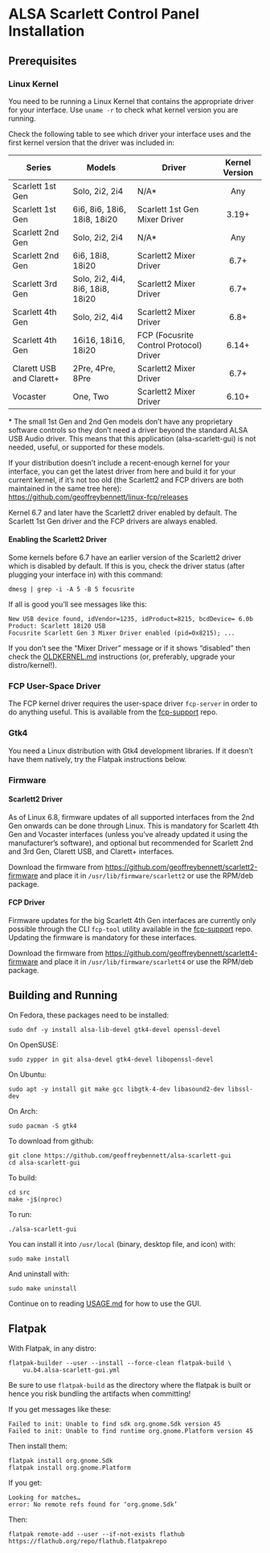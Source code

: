 # ALSA Scarlett Control Panel Installation

## Prerequisites

### Linux Kernel

You need to be running a Linux Kernel that contains the appropriate
driver for your interface. Use `uname -r` to check what kernel version
you are running.

Check the following table to see which driver your interface uses and
the first kernel version that the driver was included in:

| Series    | Models | Driver | Kernel Version |
|-----------|--------|--------|:----------------------:|
| Scarlett 1st Gen | Solo, 2i2, 2i4 | N/A* | Any |
| Scarlett 1st Gen | 6i6, 8i6, 18i6, 18i8, 18i20 | Scarlett 1st Gen Mixer Driver | 3.19+ |
| Scarlett 2nd Gen | Solo, 2i2, 2i4 | N/A* | Any |
| Scarlett 2nd Gen | 6i6, 18i8, 18i20 | Scarlett2 Mixer Driver | 6.7+ |
| Scarlett 3rd Gen | Solo, 2i2, 4i4, 8i6, 18i8, 18i20 | Scarlett2 Mixer Driver | 6.7+ |
| Scarlett 4th Gen | Solo, 2i2, 4i4 | Scarlett2 Mixer Driver | 6.8+ |
| Scarlett 4th Gen | 16i16, 18i16, 18i20 | FCP (Focusrite Control Protocol) Driver | 6.14+ |
| Clarett USB and Clarett+ | 2Pre, 4Pre, 8Pre | Scarlett2 Mixer Driver | 6.7+ |
| Vocaster | One, Two | Scarlett2 Mixer Driver | 6.10+ |

\* The small 1st Gen and 2nd Gen models don’t have any proprietary
software controls so they don’t need a driver beyond the standard ALSA
USB Audio driver. This means that this application (alsa-scarlett-gui)
is not needed, useful, or supported for these models.

If your distribution doesn’t include a recent-enough kernel for your
interface, you can get the latest driver from here and build it for
your current kernel, if it’s not too old (the Scarlett2 and FCP
drivers are both maintained in the same tree here):
https://github.com/geoffreybennett/linux-fcp/releases

Kernel 6.7 and later have the Scarlett2 driver enabled by default. The
Scarlett 1st Gen driver and the FCP drivers are always enabled.

#### Enabling the Scarlett2 Driver

Some kernels before 6.7 have an earlier version of the Scarlett2
driver which is disabled by default. If this is you, check the driver
status (after plugging your interface in) with this command:

```
dmesg | grep -i -A 5 -B 5 focusrite
```

If all is good you’ll see messages like this:

```
New USB device found, idVendor=1235, idProduct=8215, bcdDevice= 6.0b
Product: Scarlett 18i20 USB
Focusrite Scarlett Gen 3 Mixer Driver enabled (pid=0x8215); ...
```

If you don’t see the “Mixer Driver” message or if it shows “disabled”
then check the [OLDKERNEL.md](OLDKERNEL.md) instructions (or,
preferably, upgrade your distro/kernel!).

### FCP User-Space Driver

The FCP kernel driver requires the user-space driver `fcp-server` in
order to do anything useful. This is available from the
[fcp-support](https://github.com/geoffreybennett/fcp-support) repo.

### Gtk4

You need a Linux distribution with Gtk4 development libraries. If it
doesn’t have them natively, try the Flatpak instructions below.

### Firmware

#### Scarlett2 Driver

As of Linux 6.8, firmware updates of all supported interfaces from the
2nd Gen onwards can be done through Linux. This is mandatory for
Scarlett 4th Gen and Vocaster interfaces (unless you’ve already
updated it using the manufacturer’s software), and optional but
recommended for Scarlett 2nd and 3rd Gen, Clarett USB, and Clarett+
interfaces.

Download the firmware from
https://github.com/geoffreybennett/scarlett2-firmware and place it in
`/usr/lib/firmware/scarlett2` or use the RPM/deb package.

#### FCP Driver

Firmware updates for the big Scarlett 4th Gen interfaces are currently
only possible through the CLI `fcp-tool` utility available in the
[fcp-support](https://github.com/geoffreybennett/fcp-support) repo.
Updating the firmware is mandatory for these interfaces.

Download the firmware from
https://github.com/geoffreybennett/scarlett4-firmware and place it in
`/usr/lib/firmware/scarlett4` or use the RPM/deb package.

## Building and Running

On Fedora, these packages need to be installed:

```
sudo dnf -y install alsa-lib-devel gtk4-devel openssl-devel
```

On OpenSUSE:

```
sudo zypper in git alsa-devel gtk4-devel libopenssl-devel
```

On Ubuntu:

```
sudo apt -y install git make gcc libgtk-4-dev libasound2-dev libssl-dev
```

On Arch:

```
sudo pacman -S gtk4
```

To download from github:

```
git clone https://github.com/geoffreybennett/alsa-scarlett-gui
cd alsa-scarlett-gui
```

To build:

```
cd src
make -j$(nproc)
```

To run:

```
./alsa-scarlett-gui
```

You can install it into `/usr/local` (binary, desktop file, and icon)
with:

```
sudo make install
```

And uninstall with:

```
sudo make uninstall
```

Continue on to reading [USAGE.md](USAGE.md) for how to use the GUI.

## Flatpak

With Flatpak, in any distro:

```
flatpak-builder --user --install --force-clean flatpak-build \
    vu.b4.alsa-scarlett-gui.yml
```

Be sure to use `flatpak-build` as the directory where the flatpak is
built or hence you risk bundling the artifacts when committing!

If you get messages like these:

```
Failed to init: Unable to find sdk org.gnome.Sdk version 45
Failed to init: Unable to find runtime org.gnome.Platform version 45
```

Then install them:

```
flatpak install org.gnome.Sdk
flatpak install org.gnome.Platform
```

If you get:

```
Looking for matches…
error: No remote refs found for ‘org.gnome.Sdk’
```

Then:

```
flatpak remote-add --user --if-not-exists flathub https://flathub.org/repo/flathub.flatpakrepo
```
